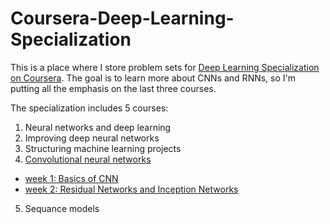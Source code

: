 # Coursera-Deep-Learning-Specialization

This is a place where I store problem sets for [Deep Learning Specialization on Coursera](https://www.coursera.org/specializations/deep-learning). The goal is to learn more about CNNs and RNNs, so I'm putting all the emphasis on the last three courses.

The specialization includes 5 courses:

1. Neural networks and deep learning
2. Improving deep neural networks
3. Structuring machine learning projects
4. [Convolutional neural networks](/Convolutional%20neural%20networks)
 - [week 1: Basics of CNN](/Convolutional%20neural%20networks/week1/)
 - [week 2: Residual Networks and Inception Networks](/Convolutional%20neural%20networks/week2/)
5. Sequance models

